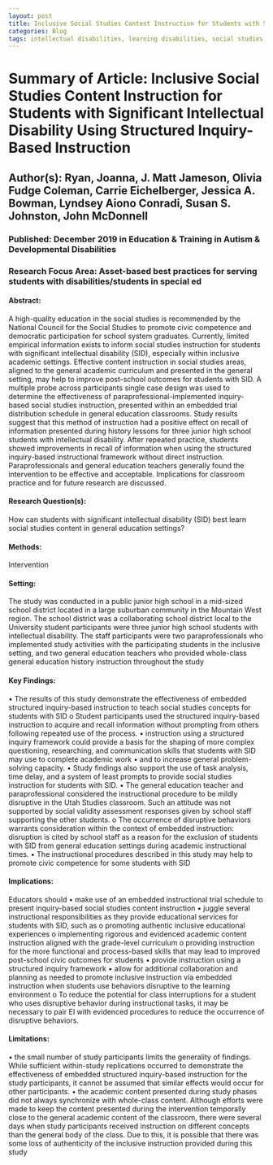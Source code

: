```yaml
---
layout: post
title: Inclusive Social Studies Content Instruction for Students with Significant Intellectual Disability Using Structured Inquiry-Based Instruction
categories: Blog
tags: intellectual disabilities, learning disabilities, social studies, civic competence, embedded instruction, structured inquiry
---
```


# Summary of Article: Inclusive Social Studies Content Instruction for Students with Significant Intellectual Disability Using Structured Inquiry-Based Instruction

## Author(s): Ryan, Joanna, J. Matt Jameson, Olivia Fudge Coleman, Carrie Eichelberger, Jessica A. Bowman, Lyndsey Aiono Conradi, Susan S. Johnston, John McDonnell

### Published: December 2019 in Education & Training in Autism & Developmental Disabilities

### Research Focus Area: Asset-based best practices for serving students with disabilities/students in special ed

#### Abstract:
A high-quality education in the social studies is recommended by the National Council for the Social Studies to promote civic competence and democratic participation for school system graduates. Currently, limited empirical information exists to inform social studies instruction for students with significant intellectual disability (SID), especially within inclusive academic settings. Effective content instruction in social studies areas, aligned to the general academic curriculum and presented in the general setting, may help to improve post-school outcomes for students with SID. A multiple probe across participants single case design was used to determine the effectiveness of paraprofessional-implemented inquiry-based social studies instruction, presented within an embedded trial distribution schedule in general education classrooms. Study results suggest that this method of instruction had a positive effect on recall of information presented during history lessons for three junior high school students with intellectual disability. After repeated practice, students showed improvements in recall of information when using the structured inquiry-based instructional framework without direct instruction. Paraprofessionals and general education teachers generally found the intervention to be effective and acceptable. Implications for classroom practice and for future research are discussed.


#### Research Question(s):
How can students with significant intellectual disability (SID) best learn social studies content in general education settings?


#### Methods:
Intervention


#### Setting:
The study was conducted in a public junior high school in a mid-sized school district located in a large suburban community in the Mountain West region. The school district was a collaborating school district local to the University  student participants were three junior high school students with intellectual disability. The staff participants were two paraprofessionals who implemented study activities with the participating students in the inclusive setting, and two general education teachers who provided whole-class general education history instruction throughout the study


#### Key Findings:
• The results of this study demonstrate the effectiveness of embedded structured inquiry-based instruction to teach social studies concepts for students with SID o Student participants used the structured inquiry-based instruction to acquire and recall information without prompting from others following repeated use of the process. • instruction using a structured inquiry framework could provide a basis for the shaping of more complex questioning, researching, and communication skills that students with SID may use to complete academic work • and to increase general problem-solving capacity. • Study findings also support the use of task analysis, time delay, and a system of least prompts to provide social studies instruction for students with SID. • The general education teacher and paraprofessional considered the instructional procedure to be mildly disruptive in the Utah Studies classroom. Such an attitude was not supported by social validity assessment responses given by school staff supporting the other students. o The occurrence of disruptive behaviors warrants consideration within the context of embedded instruction: disruption is cited by school staff as a reason for the exclusion of students with SID from general education settings during academic instructional times. • The instructional procedures described in this study may help to promote civic competence for some students with SID


#### Implications:
Educators should • make use of an embedded instructional trial schedule to present inquiry-based social studies content instruction • juggle several instructional responsibilities as they provide educational services for students with SID, such as o promoting authentic inclusive educational experiences o implementing rigorous and evidenced academic content instruction aligned with the grade-level curriculum o providing instruction for the more functional and process-based skills that may lead to improved post-school civic outcomes for students • provide instruction using a structured inquiry framework • allow for additional collaboration and planning as needed to promote inclusive instruction via embedded instruction when students use behaviors disruptive to the learning environment o To reduce the potential for class interruptions for a student who uses disruptive behavior during instructional tasks, it may be necessary to pair EI with evidenced procedures to reduce the occurrence of disruptive behaviors.


#### Limitations:
• the small number of study participants limits the generality of findings. While sufficient within-study replications occurred to demonstrate the effectiveness of embedded structured inquiry-based instruction for the study participants, it cannot be assumed that similar effects would occur for other participants. • the academic content presented during study phases did not always synchronize with whole-class content. Although efforts were made to keep the content presented during the intervention temporally close to the general academic content of the classroom, there were several days when study participants received instruction on different concepts than the general body of the class. Due to this, it is possible that there was some loss of authenticity of the inclusive instruction provided during this study


